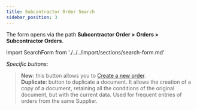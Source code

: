 ```yaml
---
title: Subcontractor Order Search 
sidebar_position: 3
---
```


The form opens via the path **Subcontractor Order > Orders > Subcontractor Orders**.

import SearchForm from './../../import/sections/search-form.md'

<SearchForm />

*Specific buttons*:

> **New**: this button allows you to [Create a new order](/docs/subcontractor/subcontractor-orders/insert-subcontractor-orders/new-subcontractor-orders).    
> **Duplicate**: button to duplicate a document. It allows the creation of a copy of a document, retaining all the conditions of the original document, but with the current data. Used for frequent entries of orders from the same Supplier.